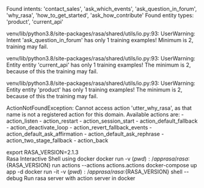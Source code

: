 Found intents: 'contact_sales', 'ask_which_events', 'ask_question_in_forum', 'why_rasa', 'how_to_get_started', 'ask_how_contribute'
Found entity types: 'product', 'current_api'


venv/lib/python3.8/site-packages/rasa/shared/utils/io.py:93: UserWarning: Intent 'ask_question_in_forum' has only 1 training examples! Minimum is 2, training may fail.

venv/lib/python3.8/site-packages/rasa/shared/utils/io.py:93: UserWarning: Entity entity 'current_api' has only 1 training examples! The minimum is 2, because of this the training may fail.

venv/lib/python3.8/site-packages/rasa/shared/utils/io.py:93: UserWarning: Entity entity 'product' has only 1 training examples! The minimum is 2, because of this the training may fail.


ActionNotFoundException: Cannot access action 'utter_why_rasa', as that name is not a registered action for this domain. Available actions are:
	 - action_listen
	 - action_restart
	 - action_session_start
	 - action_default_fallback
	 - action_deactivate_loop
	 - action_revert_fallback_events
	 - action_default_ask_affirmation
	 - action_default_ask_rephrase
	 - action_two_stage_fallback
	 - action_back
     
export RASA_VERSION=2.1.3	 
Rasa Interactive Shell using docker
docker run -v $(pwd):/app rasa/rasa:${RASA_VERSION} run actions --actions actions.actions
docker-compose up app -d
docker run -it -v $(pwd):/app rasa/rasa:${RASA_VERSION} shell --debug
Run rasa server with action server in docker